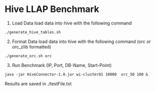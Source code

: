 # Hive LLAP Benchmark

1. Load Data
load data into hive with the following command
```
./generate_hive_tables.sh
```
2. Format Data
load data into hive with the following command (orc or orc_zlib formatted)
```
./generate_orc.sh orc
```

3. Run Benchmark (IP, Port, DB-Name, Start-Point)
```
java -jar HiveConnector-1.0.jar wi-cluster01 10000  orc_50 100 &
```
Results are saved in ./testFile.txt
